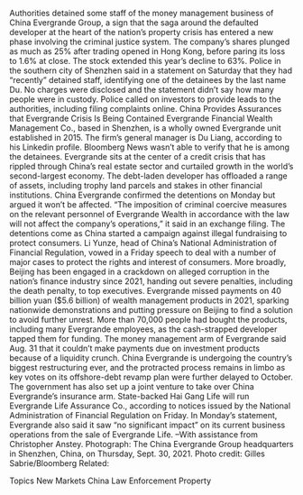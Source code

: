 Authorities detained some staff of the money management business of China Evergrande Group, a sign that the saga around the defaulted developer at the heart of the nation’s property crisis has entered a new phase involving the criminal justice system.
The company’s shares plunged as much as 25% after trading opened in Hong Kong, before paring its loss to 1.6% at close. The stock extended this year’s decline to 63%.
Police in the southern city of Shenzhen said in a statement on Saturday that they had “recently” detained staff, identifying one of the detainees by the last name Du. No charges were disclosed and the statement didn’t say how many people were in custody. Police called on investors to provide leads to the authorities, including filing complaints online.
China Provides Assurances that Evergrande Crisis Is Being Contained
Evergrande Financial Wealth Management Co., based in Shenzhen, is a wholly owned Evergrande unit established in 2015. The firm’s general manager is Du Liang, according to his Linkedin profile. Bloomberg News wasn’t able to verify that he is among the detainees.
Evergrande sits at the center of a credit crisis that has rippled through China’s real estate sector and curtailed growth in the world’s second-largest economy. The debt-laden developer has offloaded a range of assets, including trophy land parcels and stakes in other financial institutions.
China Evergrande confirmed the detentions on Monday but argued it won’t be affected. “The imposition of criminal coercive measures on the relevant personnel of Evergrande Wealth in accordance with the law will not affect the company’s operations,” it said in an exchange filing.
The detentions come as China started a campaign against illegal fundraising to protect consumers. Li Yunze, head of China’s National Administration of Financial Regulation, vowed in a Friday speech to deal with a number of major cases to protect the rights and interest of consumers.
More broadly, Beijing has been engaged in a crackdown on alleged corruption in the nation’s finance industry since 2021, handing out severe penalties, including the death penalty, to top executives.
Evergrande missed payments on 40 billion yuan ($5.6 billion) of wealth management products in 2021, sparking nationwide demonstrations and putting pressure on Beijing to find a solution to avoid further unrest. More than 70,000 people had bought the products, including many Evergrande employees, as the cash-strapped developer tapped them for funding.
The money management arm of Evergrande said Aug. 31 that it couldn’t make payments due on investment products because of a liquidity crunch.
China Evergrande is undergoing the country’s biggest restructuring ever, and the protracted process remains in limbo as key votes on its offshore-debt revamp plan were further delayed to October.
The government has also set up a joint venture to take over China Evergrande’s insurance arm. State-backed Hai Gang Life will run Evergrande Life Assurance Co., according to notices issued by the National Administration of Financial Regulation on Friday.
In Monday’s statement, Evergrande also said it saw “no significant impact” on its current business operations from the sale of Evergrande Life.
–With assistance from Christopher Anstey.
Photograph: The China Evergrande Group headquarters in Shenzhen, China, on Thursday, Sept. 30, 2021. Photo credit: Gilles Sabrie/Bloomberg
Related:

Topics
New Markets
China
Law Enforcement
Property
